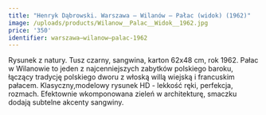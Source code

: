 ```yaml
---
title: "Henryk Dąbrowski. Warszawa – Wilanów – Pałac (widok) (1962)"
image: /uploads/products/Wilanow__Palac__Widok__1962.jpg
price: '350'
identifier: warszawa–wilanow–palac-1962
---
```


Rysunek z natury. Tusz czarny, sangwina, karton 62x48 cm, rok 1962. Pałac w Wilanowie to jeden z najcenniejszych zabytków polskiego baroku, łączący tradycję polskiego dworu z włoską willą wiejską i francuskim pałacem.
Klasyczny,modelowy rysunek HD - lekkość ręki, perfekcja, rozmach. Efektownie wkomponowana zieleń w architekturę, smaczku dodają subtelne akcenty sangwiny.
